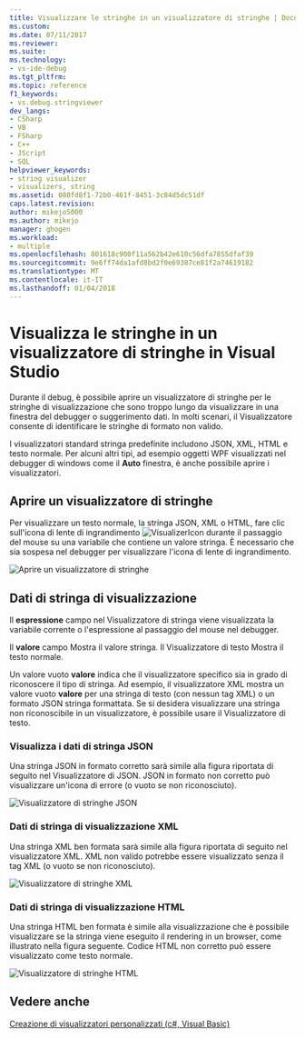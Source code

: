 ```yaml
---
title: Visualizzare le stringhe in un visualizzatore di stringhe | Documenti Microsoft
ms.custom: 
ms.date: 07/11/2017
ms.reviewer: 
ms.suite: 
ms.technology:
- vs-ide-debug
ms.tgt_pltfrm: 
ms.topic: reference
f1_keywords:
- vs.debug.stringviewer
dev_langs:
- CSharp
- VB
- FSharp
- C++
- JScript
- SQL
helpviewer_keywords:
- string visualizer
- visualizers, string
ms.assetid: 080fd8f1-72b0-461f-8451-3c84d5dc51df
caps.latest.revision: 
author: mikejo5000
ms.author: mikejo
manager: ghogen
ms.workload:
- multiple
ms.openlocfilehash: 801618c900f11a562b42e610c56dfa7855dfaf39
ms.sourcegitcommit: 9e6ff74da1afd8bd2f0e69387ce81f2a74619182
ms.translationtype: MT
ms.contentlocale: it-IT
ms.lasthandoff: 01/04/2018
---
```

# <a name="view-strings-in-a-string-visualizer-in-visual-studio"></a>Visualizza le stringhe in un visualizzatore di stringhe in Visual Studio
Durante il debug, è possibile aprire un visualizzatore di stringhe per le stringhe di visualizzazione che sono troppo lungo da visualizzare in una finestra del debugger o suggerimento dati. In molti scenari, il Visualizzatore consente di identificare le stringhe di formato non valido.

I visualizzatori standard stringa predefinite includono JSON, XML, HTML e testo normale. Per alcuni altri tipi, ad esempio oggetti WPF visualizzati nel debugger di windows come il **Auto** finestra, è anche possibile aprire i visualizzatori.

## <a name="open-a-string-visualizer"></a>Aprire un visualizzatore di stringhe

Per visualizzare un testo normale, la stringa JSON, XML o HTML, fare clic sull'icona di lente di ingrandimento ![VisualizerIcon](../debugger/media/dbg-tips-visualizer-icon.png "icona Visualizzatore") durante il passaggio del mouse su una variabile che contiene un valore stringa. È necessario che sia sospesa nel debugger per visualizzare l'icona di lente di ingrandimento.

![Aprire un visualizzatore di stringhe](../debugger/media/dbg-tips-string-visualizers.png "OpenStringVisualizer")

## <a name="view-string-data"></a>Dati di stringa di visualizzazione

Il **espressione** campo nel Visualizzatore di stringa viene visualizzata la variabile corrente o l'espressione al passaggio del mouse nel debugger.

Il **valore** campo Mostra il valore stringa. Il Visualizzatore di testo Mostra il testo normale.

Un valore vuoto **valore** indica che il visualizzatore specifico sia in grado di riconoscere il tipo di stringa. Ad esempio, il visualizzatore XML mostra un valore vuoto **valore** per una stringa di testo (con nessun tag XML) o un formato JSON stringa formattata. Se si desidera visualizzare una stringa non riconoscibile in un visualizzatore, è possibile usare il Visualizzatore di testo.

### <a name="view-json-string-data"></a>Visualizza i dati di stringa JSON

Una stringa JSON in formato corretto sarà simile alla figura riportata di seguito nel Visualizzatore di JSON. JSON in formato non corretto può visualizzare un'icona di errore (o vuoto se non riconosciuto).

![Visualizzatore di stringhe JSON](../debugger/media/dbg-tips-string-visualizer-json.png "Visualizzatore stringhe JSON")

### <a name="view-xml-string-data"></a>Dati di stringa di visualizzazione XML

Una stringa XML ben formata sarà simile alla figura riportata di seguito nel visualizzatore XML. XML non valido potrebbe essere visualizzato senza il tag XML (o vuoto se non riconosciuto).

![Visualizzatore di stringhe XML](../debugger/media/dbg-string-visualizers-xml.png "Visualizzatore stringhe XML")

### <a name="view-html-string-data"></a>Dati di stringa di visualizzazione HTML

Una stringa HTML ben formata è simile alla visualizzazione che è possibile visualizzare se la stringa viene eseguito il rendering in un browser, come illustrato nella figura seguente. Codice HTML non corretto può essere visualizzato come testo normale.

![Visualizzatore di stringhe HTML](../debugger/media/dbg-string-visualizers-html.png "visualizzatore HTML di stringhe")

## <a name="see-also"></a>Vedere anche  
 [Creazione di visualizzatori personalizzati (c#, Visual Basic)](../debugger/create-custom-visualizers-of-data.md)